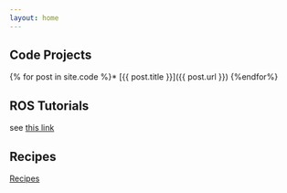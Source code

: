 ```yaml
---
layout: home
---
```


## Code Projects

{% for post in site.code %}* [{{ post.title }}]({{ post.url }})
{%endfor%}

## ROS Tutorials

see [this link](/projects_ros_tutorial)

## Recipes

[Recipes]({{site.baseurl}}/recipes)
